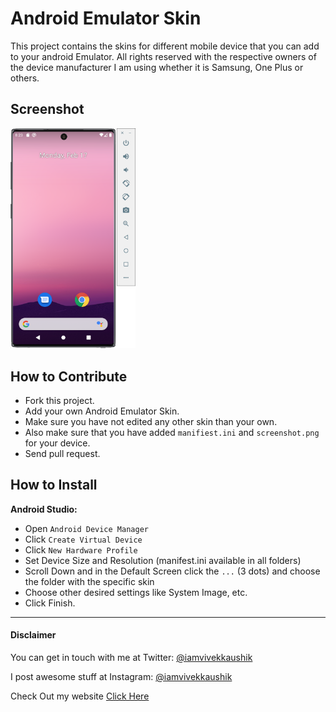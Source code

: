 Android Emulator Skin
======================================

This project contains the skins for different mobile device that you can add to your android Emulator. All rights reserved with the respective owners of the device manufacturer I am using whether it is Samsung, One Plus or others.

## Screenshot

<img src="Galaxy_Note10_Black/screenshot.png" title="Samsung Galaxy Note 10" width="200"/>


## How to Contribute

 - Fork this project.
 - Add your own Android Emulator Skin.
 - Make sure you have not edited any other skin than your own.
 - Also make sure that you have added `manifiest.ini` and `screenshot.png` for your device.
 - Send pull request.

## How to Install

**Android Studio:**

 - Open `Android Device Manager`
 - Click `Create Virtual Device`
 - Click `New Hardware Profile`
 - Set Device Size and Resolution (manifest.ini available in all folders)
 - Scroll Down and in the Default Screen click the `...` (3 dots) and choose the folder with the specific skin
 - Choose other desired settings like System Image, etc.
 - Click Finish.


---
#### Disclaimer
You can get in touch with me at Twitter: [@iamvivekkaushik](https://twitter.com/iamvivekkaushik)

I post awesome stuff at Instagram: [@iamvivekkaushik](https://www.instagram.com/iamvivekkaushik/)

Check Out my website [Click Here](https://vivekkaushik.com)
